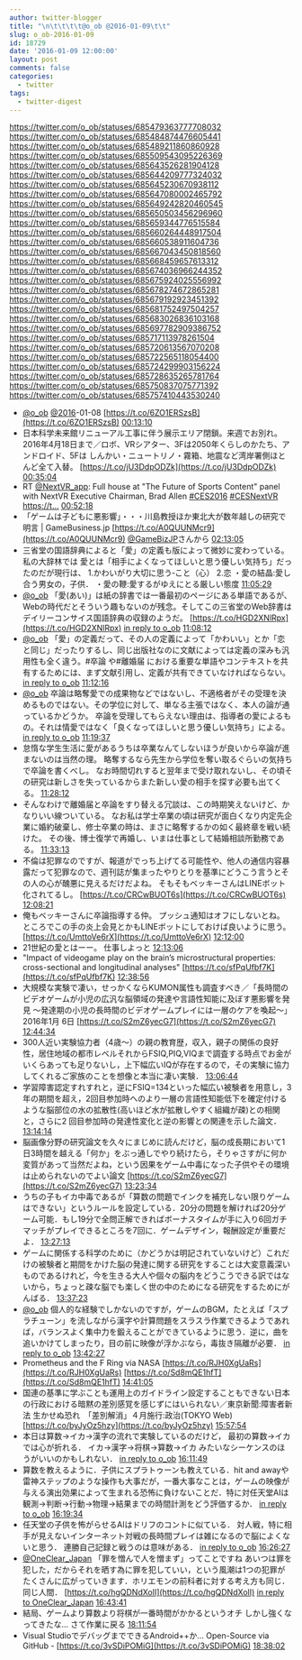 ```yaml
---
author: twitter-blogger
title: "\n\t\t\t\t@o_ob @2016-01-09\t\t"
slug: o_ob-2016-01-09
id: 18729
date: '2016-01-09 12:00:00'
layout: post
comments: false
categories:
  - twitter
tags:
  - twitter-digest
---
```


https://twitter.com/o_ob/statuses/685479363777708032 https://twitter.com/o_ob/statuses/685484874476605441 https://twitter.com/o_ob/statuses/685489211860860928 https://twitter.com/o_ob/statuses/685509543095226369 https://twitter.com/o_ob/statuses/685643526281904128 https://twitter.com/o_ob/statuses/685644209777324032 https://twitter.com/o_ob/statuses/685645230670938112 https://twitter.com/o_ob/statuses/685647080002465792 https://twitter.com/o_ob/statuses/685649242820460545 https://twitter.com/o_ob/statuses/685650503456296960 https://twitter.com/o_ob/statuses/685659344776515584 https://twitter.com/o_ob/statuses/685660264448917504 https://twitter.com/o_ob/statuses/685660538911604736 https://twitter.com/o_ob/statuses/685667043450818560 https://twitter.com/o_ob/statuses/685668459657613312 https://twitter.com/o_ob/statuses/685674036966244352 https://twitter.com/o_ob/statuses/685675924025556992 https://twitter.com/o_ob/statuses/685678274672865281 https://twitter.com/o_ob/statuses/685679192923451392 https://twitter.com/o_ob/statuses/685681752497504257 https://twitter.com/o_ob/statuses/685683026836103168 https://twitter.com/o_ob/statuses/685697782909386752 https://twitter.com/o_ob/statuses/685717113978261504 https://twitter.com/o_ob/statuses/685720613567070208 https://twitter.com/o_ob/statuses/685722565118054400 https://twitter.com/o_ob/statuses/685724299903156224 https://twitter.com/o_ob/statuses/685728635265781764 https://twitter.com/o_ob/statuses/685750837075771392 https://twitter.com/o_ob/statuses/685757410443530240  

*   [@o_ob](https://twitter.com/o_ob) [@2016](https://twitter.com/2016)-01-08 [https://t.co/6ZO1ERSzsB](https://t.co/6ZO1ERSzsB) [00:13:10](https://twitter.com/o_ob/statuses/685479363777708032)
*   日本科学未来館リニューアル工事に伴う展示エリア閉鎖。来週でお別れ。2016年4月18日まで／ロボ、VRシアター、3Fは2050年くらしのかたち、アンドロイド、5Fは しんかい・ニュートリノ・霧箱、地震など湾岸署側ほとんど全て入替。 [https://t.co/jU3DdpODZk](https://t.co/jU3DdpODZk) [00:35:04](https://twitter.com/o_ob/statuses/685484874476605441)
*   RT [@NextVR_app](https://twitter.com/NextVR_app): Full house at "The Future of Sports Content" panel with NextVR Executive Chairman, Brad Allen [#CES2016](https://twitter.com/search?q=%23CES2016&src=hash) [#CESNextVR](https://twitter.com/search?q=%23CESNextVR&src=hash) [https://t…](https://t…) [00:52:18](https://twitter.com/o_ob/statuses/685489211860860928)
*   「ゲームは子どもに悪影響」・・・川島教授ほか東北大が数年越しの研究で明言 | GameBusiness.jp [https://t.co/A0QUUNMcr9](https://t.co/A0QUUNMcr9) [@GameBizJP](https://twitter.com/GameBizJP)さんから [02:13:05](https://twitter.com/o_ob/statuses/685509543095226369)
*   三省堂の国語辞典によると「愛」の定義も版によって微妙に変わっている。 私の大辞林では 愛とは「相手によくなってほしいと思う優しい気持ち」だったのだが現行は、 1.かわいがり大切に思う‐こと（心） 2.恋 ・愛の結晶:愛し合う男女の，子供． ・愛の鞭:愛するがゆえにとる厳しい態度 [11:05:29](https://twitter.com/o_ob/statuses/685643526281904128)
*   [@o_ob](https://twitter.com/o_ob) 「愛(あい)」は紙の辞書では一番最初のページにある単語であるが、Webの時代だとそういう趣もないのが残念。そしてこの三省堂のWeb辞書はデイリーコンサイス国語辞典の収録のようだ。 [https://t.co/HGD2XNlRpx](https://t.co/HGD2XNlRpx) [in reply to o_ob](https://twitter.com/o_ob/statuses/685643526281904128) [11:08:12](https://twitter.com/o_ob/statuses/685644209777324032)
*   [@o_ob](https://twitter.com/o_ob) 「愛」の定義だって、その人の定義によって「かわいい」とか「恋と同じ」だったりするし、同じ出版社なのに文献によっては定義の深みも汎用性も全く違う。#卒論 や#離婚届 における重要な単語やコンテキストを共有するためには、まず文献引用し、定義が共有できていなければならない。 [in reply to o_ob](https://twitter.com/o_ob/statuses/685644209777324032) [11:12:16](https://twitter.com/o_ob/statuses/685645230670938112)
*   [@o_ob](https://twitter.com/o_ob) 卒論は略奪愛での成果物などではないし、不適格者がその受理を決めるものではない。その学位に対して、単なる主張ではなく、本人の論が通っているかどうか。 卒論を受理してもらえない理由は、指導者の愛によるもの。それは情愛ではなく「良くなってほしいと思う優しい気持ち」による。 [in reply to o_ob](https://twitter.com/o_ob/statuses/685645230670938112) [11:19:37](https://twitter.com/o_ob/statuses/685647080002465792)
*   怠惰な学生生活に愛があるうちは卒業なんてしないほうが良いから卒論が進まないのは当然の理。 略奪するなら先生から学位を奪い取るぐらいの気持ちで卒論を書くべし。 なお時間切れすると翌年まで受け取れないし、その頃その研究は新しさを失っているからまた新しい愛の相手を探す必要も出てくる。 [11:28:12](https://twitter.com/o_ob/statuses/685649242820460545)
*   そんなわけで離婚届と卒論をすり替える冗談は、この時期笑えないけど、かなりいい線ついている。 なお私は学士卒業の頃は研究が面白くなり内定先企業に婚約破棄し、修士卒業の時は、まさに略奪するかの如く最終章を戦い続けた。 その後、博士復学で再婚し、いまは仕事として結婚相談所勤務である。 [11:33:13](https://twitter.com/o_ob/statuses/685650503456296960)
*   不倫は犯罪なのですが、報道がでっち上げてる可能性や、他人の通信内容暴露だって犯罪なので、週刊誌が集まったやりとりを基準にどうこう言うとその人の心が醜悪に見えるだけだよね。 そもそもベッキーさんはLINEボット化されてるし。 [https://t.co/CRCwBUOT6s](https://t.co/CRCwBUOT6s) [12:08:21](https://twitter.com/o_ob/statuses/685659344776515584)
*   俺もベッキーさんに卒論指導する仲。 プッシュ通知はオフにしないとね。 ところでこの手の炎上会見とかもLINEボットにしておけば良いように思う。 [https://t.co/UmttoVe6rX](https://t.co/UmttoVe6rX) [12:12:00](https://twitter.com/o_ob/statuses/685660264448917504)
*   21世紀の愛とはーー。 仕事しよっと [12:13:06](https://twitter.com/o_ob/statuses/685660538911604736)
*   "Impact of videogame play on the brain’s microstructural properties: cross-sectional and longitudinal analyses" [https://t.co/sfPqUfbf7K](https://t.co/sfPqUfbf7K) [12:38:56](https://twitter.com/o_ob/statuses/685667043450818560)
*   大規模な実験で凄い，せっかくならKUMON属性も調査すべき／「長時間のビデオゲームが小児の広汎な脳領域の発達や言語性知能に及ぼす悪影響を発見 ～発達期の小児の長時間のビデオゲームプレイには一層のケアを喚起～」2016年1月 6日 [https://t.co/S2mZ6yecG7](https://t.co/S2mZ6yecG7) [12:44:34](https://twitter.com/o_ob/statuses/685668459657613312)
*   300人近い実験協力者（4歳～）の親の教育歴，収入，親子の関係の良好性，居住地域の都市レベルそれからFSIQ,PIQ,VIQまで調査する時点でお金がいくらあっても足りないし，上下幅広いIQが存在するので，その実験に協力してくれるご家族のことを想像と本当に凄い実験． [13:06:44](https://twitter.com/o_ob/statuses/685674036966244352)
*   学習障害認定すれすれと，逆にFSIQ=134といった幅広い被験者を用意し，3年の期間を超え，2回目参加時へのより一層の言語性知能低下を確定付けるような脳部位の水の拡散性(高いほど水が拡散しやすく組織が疎)との相関と，さらに2 回目参加時の発達性変化と逆の影響との関連を示した論文． [13:14:14](https://twitter.com/o_ob/statuses/685675924025556992)
*   脳画像分野の研究論文を久々にまじめに読んだけど，脳の成長期において1日3時間を越える「何か」をぶっ通しでやり続けたら，そりゃさすがに何か変質があって当然だよね，という因果をゲーム中毒になった子供やその環境は止められないのでよい論文 [https://t.co/S2mZ6yecG7](https://t.co/S2mZ6yecG7) [13:23:34](https://twitter.com/o_ob/statuses/685678274672865281)
*   うちの子もイカ中毒であるが「算数の問題でインクを補充しない限りゲームはできない」というルールを設定している．20分の問題を解ければ20分ゲーム可能．もし19分で全問正解できればボーナスタイムが手に入り6回ガチマッチがプレイできるところを7回に．ゲームデザイン，報酬設定が重要だよ． [13:27:13](https://twitter.com/o_ob/statuses/685679192923451392)
*   ゲームに関係する科学のために（かどうかは明記されていないけど）これだけの被験者と期間をかけた脳の発達に関する研究をすることは大変意義深いものであるけれど，今を生きる大人や個々の脳内をどうこうできる訳ではないから，ちょっと疎な脳でも楽しく世の中のためになる研究をするためにがんばる． [13:37:23](https://twitter.com/o_ob/statuses/685681752497504257)
*   [@o_ob](https://twitter.com/o_ob) 個人的な経験でしかないのですが，ゲームのBGM，たとえば「スプラチューン」を流しながら漢字や計算問題をスラスラ作業できるようであれば，バランスよく集中力を鍛えることができているように思う．逆に，曲を追いかけてしまったり，目の前に映像が浮かぶなら，毒抜き隔離が必要． [in reply to o_ob](https://twitter.com/o_ob/statuses/685679192923451392) [13:42:27](https://twitter.com/o_ob/statuses/685683026836103168)
*   Prometheus and the F Ring via NASA [https://t.co/RJH0XgUaRs](https://t.co/RJH0XgUaRs) [https://t.co/Sd8mQE1hfT](https://t.co/Sd8mQE1hfT) [14:41:05](https://twitter.com/o_ob/statuses/685697782909386752)
*   国連の基準に学ぶことも運用上のガイドライン設定することもできない日本の行政における暗黙の差別感覚を感じずにはいられない／東京新聞:障害者新法 生かせぬ恐れ　「差別解消」４月施行:政治(TOKYO Web) [https://t.co/byJyOz5hzy](https://t.co/byJyOz5hzy) [15:57:54](https://twitter.com/o_ob/statuses/685717113978261504)
*   本日は算数→イカ→漢字の流れで実験しているのだけど， 最初の算数→イカでは心が折れる． イカ→漢字→将棋→算数→イカ みたいなシーケンスのほうがいいのかもしれない． [in reply to o_ob](https://twitter.com/o_ob/statuses/685679192923451392) [16:11:49](https://twitter.com/o_ob/statuses/685720613567070208)
*   算数を教えるように．子供にスプラトゥーンも教えている．hit and awayや雷神ステップのような操作も大事だが，一番大事なことは，ゲームの映像が与える演出効果によって生まれる恐怖に負けないことだ．特に対任天堂AIは観測→判断→行動→物理→結果までの時間計測をどう評価するか． [in reply to o_ob](https://twitter.com/o_ob/statuses/685720613567070208) [16:19:34](https://twitter.com/o_ob/statuses/685722565118054400)
*   任天堂の子供を怖がらせるAIはドリフのコントに似ている． 対人戦，特に相手が見えないインターネット対戦の長時間プレイは雑になるので脳によくないと思う． 連勝自己記録と戦うのは意味がある． [in reply to o_ob](https://twitter.com/o_ob/statuses/685722565118054400) [16:26:27](https://twitter.com/o_ob/statuses/685724299903156224)
*   [@OneClear_Japan](https://twitter.com/OneClear_Japan) 「罪を憎んで人を憎まず」ってことですね あいつは罪を犯した，だからそれを晒す為に罪を犯していい，という風潮は1つの犯罪がたくさんに広がっていきます．ホリエモンの前科者に対する考え方も同じ．同じ人間． [https://t.co/hgQDNdXolI](https://t.co/hgQDNdXolI) [in reply to OneClear_Japan](https://twitter.com/OneClear_Japan/statuses/685724841958178816) [16:43:41](https://twitter.com/o_ob/statuses/685728635265781764)
*   結局、ゲームより算数より将棋が一番時間がかかるというオチ しかし強くなってきたな... さて作業に戻る [18:11:54](https://twitter.com/o_ob/statuses/685750837075771392)
*   Visual StudioでデバッグまでできるAndroid++か… Open-Source via GitHub - [https://t.co/3vSDiPOMiG](https://t.co/3vSDiPOMiG) [18:38:02](https://twitter.com/o_ob/statuses/685757410443530240)